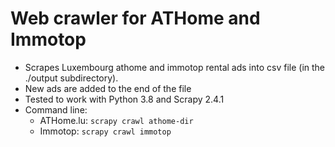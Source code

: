 # Web crawler for ATHome and Immotop

* Scrapes Luxembourg athome and immotop rental ads into csv file (in the ./output subdirectory).
* New ads are added to the end of the file
* Tested to work with Python 3.8 and Scrapy 2.4.1
* Command line: 
  * ATHome.lu: ```scrapy crawl athome-dir```
  * Immotop: ```scrapy crawl immotop```
